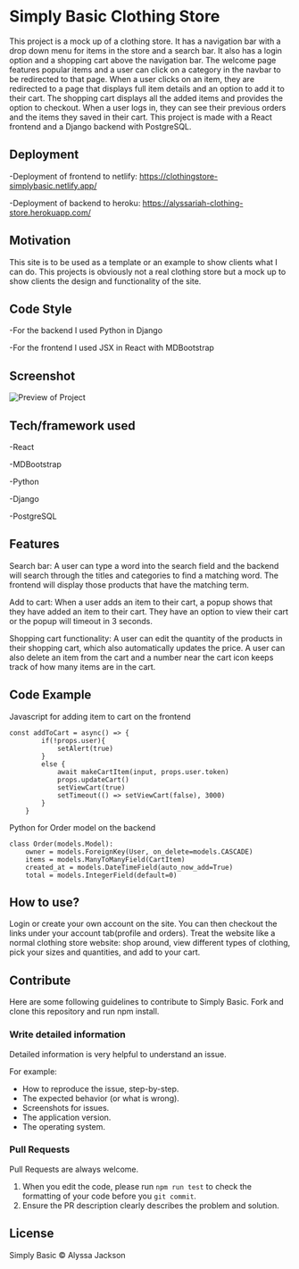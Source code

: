 # Simply Basic Clothing Store
This project is a mock up of a clothing store. It has a navigation bar with a drop down menu for items in the store and a search bar. It also has a login option and a shopping cart above the navigation bar. The welcome page features popular items and a user can click on a category in the navbar to be redirected to that page. When a user clicks on an item, they are redirected to a page that displays full item details and an option to add it to their cart. The shopping cart displays all the added items and provides the option to checkout. When a user logs in, they can see their previous orders and the items they saved in their cart. This project is made with a React frontend and a Django backend with PostgreSQL.

## Deployment
-Deployment of frontend to netlify: https://clothingstore-simplybasic.netlify.app/

-Deployment of backend to heroku: https://alyssariah-clothing-store.herokuapp.com/

## Motivation
This site is to be used as a template or an example to show clients what I can do. This projects is obviously not a real clothing store but a mock up to show clients the design and functionality of the site. 

## Code Style
-For the backend I used Python in Django

-For the frontend I used JSX in React with MDBootstrap 

## Screenshot
![Preview of Project](Screenshot.png "Preview of Project")

## Tech/framework used
-React

-MDBootstrap

-Python

-Django

-PostgreSQL


## Features
Search bar:  A user can type a word into the search field and the backend will search through the titles and categories to find a matching word. The frontend will display those products that have the matching term.

Add to cart: When a user adds an item to their cart, a popup shows that they have added an item to their cart. They have an option to view their cart or the popup will timeout in 3 seconds.

Shopping cart functionality: A user can edit the quantity of the products in their shopping cart, which also automatically updates the price. A user can also delete an item from the cart and a number near the cart icon keeps track of how many items are in the cart.

## Code Example 
Javascript for adding item to cart on the frontend
```
const addToCart = async() => {
        if(!props.user){
            setAlert(true)
        }
        else {
            await makeCartItem(input, props.user.token)
            props.updateCart()
            setViewCart(true)
            setTimeout(() => setViewCart(false), 3000)
        }
    }
```
Python for Order model on the backend

```
class Order(models.Model):
    owner = models.ForeignKey(User, on_delete=models.CASCADE)
    items = models.ManyToManyField(CartItem)
    created_at = models.DateTimeField(auto_now_add=True)
    total = models.IntegerField(default=0)
```

## How to use?
Login or create your own account on the site. You can then checkout the links under your account tab(profile and orders).
Treat the website like a normal clothing store website: shop around, view different types of clothing, pick your sizes and quantities, and add to your cart. 

## Contribute 
Here are some following guidelines to contribute to Simply Basic. Fork and clone this repository and run npm install. 

### Write detailed information
Detailed information is very helpful to understand an issue.

For example:
* How to reproduce the issue, step-by-step.
* The expected behavior (or what is wrong).
* Screenshots for issues.
* The application version.
* The operating system.


### Pull Requests
Pull Requests are always welcome. 

1. When you edit the code, please run `npm run test` to check the formatting of your code before you `git commit`.
2. Ensure the PR description clearly describes the problem and solution.


## License

Simply Basic © Alyssa Jackson

